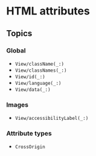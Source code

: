 # HTML attributes 

## Topics

### Global

- ``View/className(_:)``
- ``View/classNames(_:)``
- ``View/id(_:)``
- ``View/language(_:)``
- ``View/data(_:)``

### Images

- ``View/accessibilityLabel(_:)``

### Attribute types

- ``CrossOrigin``
